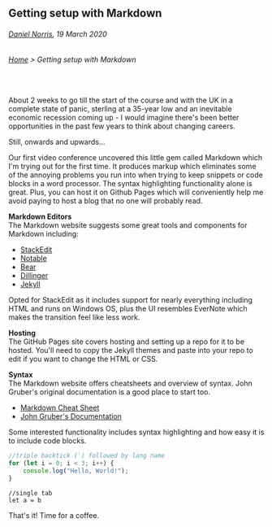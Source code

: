 ## Getting setup with Markdown

###### [Daniel Norris](https://github.com/daniel-norris), 19 March 2020

###### [Home](./) > Getting setup with Markdown

<br>

About 2 weeks to go till the start of the course and with the UK in a complete state of panic, sterling at a 35-year low and an inevitable economic recession coming up - I would imagine there's been better opportunities in the past few years to think about changing careers. 

Still, onwards and upwards... 

Our first video conference uncovered this little gem called Markdown which I'm trying out for the first time. It produces markup which eliminates some of the annoying problems you run into when trying to keep snippets or code blocks in a word processor. The syntax highlighting functionality alone is great. Plus, you can host it on Github Pages which will conveniently help me avoid paying to host a blog that no one will probably read. 

**Markdown Editors**<br>
The Markdown website suggests some great tools and components for Markdown including: 

- [StackEdit](https://www.markdownguide.org/tools/stackedit/)
- [Notable](https://www.markdownguide.org/tools/notable/) 
- [Bear](https://www.markdownguide.org/tools/bear/)
- [Dillinger](https://www.markdownguide.org/tools/dillinger/) 
- [Jekyll](https://www.markdownguide.org/tools/jekyll/) 

Opted for StackEdit as it includes support for nearly everything including HTML and runs on Windows OS, plus the UI resembles EverNote which makes the transition feel like less work.  

**Hosting**<br>
The GitHub Pages site covers hosting and setting up a repo for it to be hosted. You'll need to copy the Jekyll themes and paste into your repo to edit if you want to change the HTML or CSS. 

**Syntax**<br>
The Markdown website offers cheatsheets and overview of syntax. John Gruber's original documentation is a good place to start too. 

- [Markdown Cheat Sheet](https://www.markdownguide.org/cheat-sheet/)
- [John Gruber's Documentation](https://daringfireball.net/projects/markdown/)

Some interested functionality includes syntax highlighting and how easy it is to include code blocks. 

```javascript
//triple backtick (`) followed by lang name
for (let i = 0; i < 3; i++) {
	console.log("Hello, World!"); 
}
```
	//single tab 
	let a = b 

That's it! Time for a coffee. 

